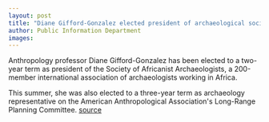 ```yaml
---
layout: post
title: "Diane Gifford-Gonzalez elected president of archaeological society"
author: Public Information Department
images:
---
```


Anthropology professor Diane Gifford-Gonzalez has been elected to a two-year term as president of the Society of Africanist Archaeologists, a 200-member international association of archaeologists working in Africa.

This summer, she was also elected to a three-year term as archaeology representative on the American Anthropological Association's Long-Range Planning Committee.
[source](http://www1.ucsc.edu/currents/06-07/09-18/gifford_gonzalez.asp "Permalink to gifford_gonzalez")
